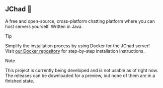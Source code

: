 ## JChad 🗿
A free and open-source, cross-platform chatting platform where you can host servers yourself. Written in Java.

> [!TIP]
> Simplify the installation process by using Docker for the JChad server!  
> Visit [our Docker repository](https://hub.docker.com/r/randware/jchad) for step-by-step installation instructions.

> [!NOTE]
> This project is currently being developed and is not usable as of right now. The releases can be downloaded for a preview, but none of them are in a finished state.
